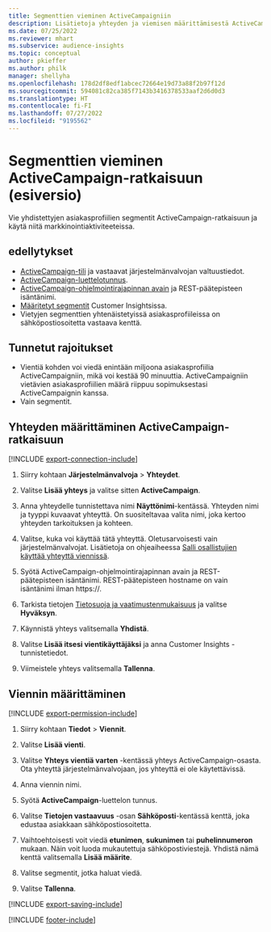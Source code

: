 ```yaml
---
title: Segmenttien vieminen ActiveCampaigniin
description: Lisätietoja yhteyden ja viemisen määrittämisestä ActiveCampaign-ratkaisuun
ms.date: 07/25/2022
ms.reviewer: mhart
ms.subservice: audience-insights
ms.topic: conceptual
author: pkieffer
ms.author: philk
manager: shellyha
ms.openlocfilehash: 178d2df8edf1abcec72664e19d73a88f2b97f12d
ms.sourcegitcommit: 594081c82ca385f7143b3416378533aaf2d6d0d3
ms.translationtype: HT
ms.contentlocale: fi-FI
ms.lasthandoff: 07/27/2022
ms.locfileid: "9195562"
---
```

# <a name="export-segments-to-activecampaign-preview"></a>Segmenttien vieminen ActiveCampaign-ratkaisuun (esiversio)

Vie yhdistettyjen asiakasprofiilien segmentit ActiveCampaign-ratkaisuun ja käytä niitä markkinointiaktiviteeteissa.

## <a name="prerequisites"></a>edellytykset

- [ActiveCampaign-tili](https://www.activecampaign.com/) ja vastaavat järjestelmänvalvojan valtuustiedot.
- [ActiveCampaign-luettelotunnus](https://help.activecampaign.com/hc/articles/360000030559-How-to-create-a-list-in-ActiveCampaign).
- [ActiveCampaign-ohjelmointirajapinnan avain](https://help.activecampaign.com/hc/articles/207317590-Getting-started-with-the-API#how-to-obtain-your-activecampaign-api-url-and-key) ja REST-päätepisteen isäntänimi.
- [Määritetyt segmentit](segments.md) Customer Insightsissa.
- Vietyjen segmenttien yhtenäistetyissä asiakasprofiileissa on sähköpostiosoitetta vastaava kenttä.

## <a name="known-limitations"></a>Tunnetut rajoitukset

- Vientiä kohden voi viedä enintään miljoona asiakasprofiilia ActiveCampaigniin, mikä voi kestää 90 minuuttia. ActiveCampaigniin vietävien asiakasprofiilien määrä riippuu sopimuksestasi ActiveCampaignin kanssa.
- Vain segmentit.

## <a name="set-up-connection-to-activecampaign"></a>Yhteyden määrittäminen ActiveCampaign-ratkaisuun

[!INCLUDE [export-connection-include](includes/export-connection-admn.md)]

1. Siirry kohtaan **Järjestelmänvalvoja** > **Yhteydet**.

1. Valitse **Lisää yhteys** ja valitse sitten **ActiveCampaign**.

1. Anna yhteydelle tunnistettava nimi **Näyttönimi**-kentässä. Yhteyden nimi ja tyyppi kuvaavat yhteyttä. On suositeltavaa valita nimi, joka kertoo yhteyden tarkoituksen ja kohteen.

1. Valitse, kuka voi käyttää tätä yhteyttä. Oletusarvoisesti vain järjestelmänvalvojat. Lisätietoja on ohjeaiheessa [Salli osallistujien käyttää yhteyttä viennissä](connections.md#allow-contributors-to-use-a-connection-for-exports).

1. Syötä ActiveCampaign-ohjelmointirajapinnan avain ja REST-päätepisteen isäntänimi. REST-päätepisteen hostname on vain isäntänimi ilman https://.

1. Tarkista tietojen [Tietosuoja ja vaatimustenmukaisuus](connections.md#data-privacy-and-compliance) ja valitse **Hyväksyn**.

1. Käynnistä yhteys valitsemalla **Yhdistä**.

1. Valitse **Lisää itsesi vientikäyttäjäksi** ja anna Customer Insights -tunnistetiedot.

1. Viimeistele yhteys valitsemalla **Tallenna**.

## <a name="configure-an-export"></a>Viennin määrittäminen

[!INCLUDE [export-permission-include](includes/export-permission.md)]

1. Siirry kohtaan **Tiedot** > **Viennit**.

1. Valitse **Lisää vienti**.

1. Valitse **Yhteys vientiä varten** -kentässä yhteys ActiveCampaign-osasta. Ota yhteyttä järjestelmänvalvojaan, jos yhteyttä ei ole käytettävissä.

1. Anna viennin nimi.

1. Syötä **ActiveCampaign**-luettelon tunnus.

1. Valitse **Tietojen vastaavuus** -osan **Sähköposti**-kentässä kenttä, joka edustaa asiakkaan sähköpostiosoitetta.

1. Vaihtoehtoisesti voit viedä **etunimen**, **sukunimen** tai **puhelinnumeron** mukaan. Näin voit luoda mukautettuja sähköpostiviestejä. Yhdistä nämä kenttä valitsemalla **Lisää määrite**.

1. Valitse segmentit, jotka haluat viedä.

1. Valitse **Tallenna**.

[!INCLUDE [export-saving-include](includes/export-saving.md)]

[!INCLUDE [footer-include](includes/footer-banner.md)]
